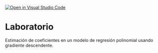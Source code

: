 [![Open in Visual Studio Code](https://classroom.github.com/assets/open-in-vscode-718a45dd9cf7e7f842a935f5ebbe5719a5e09af4491e668f4dbf3b35d5cca122.svg)](https://classroom.github.com/online_ide?assignment_repo_id=12743301&assignment_repo_type=AssignmentRepo)
# Laboratorio

Estimación de coeficientes en un modelo de regresión polinomial usando gradiente descendente.
